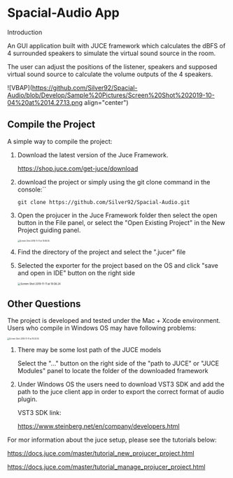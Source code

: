 # Spacial-Audio App

Introduction

An GUI application built with JUCE framework which calculates the dBFS of 4 surrounded speakers to simulate the virtual sound source in the room.

The user can adjust the positions of the listener, speakers and supposed virtual sound source to calculate the volume outputs of the 4 speakers.

![VBAP](https://github.com/Silver92/Spacial-Audio/blob/Develop/Sample%20Pictures/Screen%20Shot%202019-10-04%20at%2014.27.13.png align="center")

## Compile the Project

A simple way to compile the project:

1. Download the latest version of the Juce Framework.

   https://shop.juce.com/get-juce/download

2. download the project or simply using the git clone command in the console:``

   `git clone https://github.com/Silver92/Spacial-Audio.git`

3. Open the projucer in the Juce Framework folder then select the open button in the File panel, or select the "Open Existing Project" in the New Project guiding panel.

   <img src="https://github.com/Silver92/Spacial-Audio/blob/Develop/Sample%20Pictures/Screen%20Shot%202019-11-11%20at%2019.08.05.png" alt="Screen Shot 2019-11-11 at 19.08.05" style="zoom:30%" align="center"/>

4. Find the directory of the project and select the ".jucer" file

5. Selected the exporter for the project based on the OS and click "save and open in IDE" button on the right side

   <img src="https://github.com/Silver92/Spacial-Audio/blob/Develop/Sample%20Pictures/Screen%20Shot%202019-11-11%20at%2019.08.24.png" alt="Screen Shot 2019-11-11 at 19.08.24" style="zoom:40%" align="center"/>

## Other Questions

The project is developed and tested under the Mac + Xcode environment. Users who compile in Windows OS may have following problems:

<img src="https://github.com/Silver92/Spacial-Audio/blob/Develop/Sample%20Pictures/Screen%20Shot%202019-11-11%20at%2019.20.16.png" alt="Screen Shot 2019-11-11 at 19.20.16" style="zoom:30%" align="center"/>

1. There may be some lost path of the JUCE models

   Select the "..." button on the right side of the "path to JUCE" or "JUCE Modules" panel to locate the folder of the downloaded framework

2. Under Windows OS the users need to download VST3 SDK and add the path to the juce client app in order to export the correct format of audio plugin.

   VST3 SDK link:

   https://www.steinberg.net/en/company/developers.html

   

For mor information about the juce setup, please see the tutorials below:

https://docs.juce.com/master/tutorial_new_projucer_project.html

https://docs.juce.com/master/tutorial_manage_projucer_project.html

